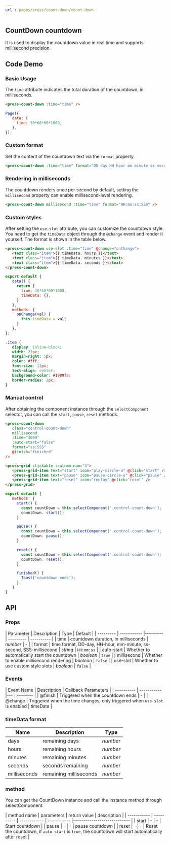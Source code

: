 ```yaml
---
url : pages/press/count-down/count-down
---
```


## CountDown countdown

It is used to display the countdown value in real time and supports millisecond precision.


## Code Demo

### Basic Usage

The `time` attribute indicates the total duration of the countdown, in milliseconds.

```html
<press-count-down :time="time" />
```

```js
Page({
   data: {
     time: 30*60*60*1000,
   },
});
```

### Custom format

Set the content of the countdown text via the `format` property.

```html
<press-count-down :time="time" format="DD day HH hour mm minute ss second" />
```

### Rendering in milliseconds

The countdown renders once per second by default, setting the `millisecond` property can enable millisecond-level rendering.

```html
<press-count-down millisecond :time="time" format="HH:mm:ss:SSS" />
```

### Custom styles

After setting the `use-slot` attribute, you can customize the countdown style. You need to get the `timeData` object through the `@change` event and render it yourself. The format is shown in the table below.

```html
<press-count-down use-slot :time="time" @change="onChange">
   <text class="item">{{ timeData. hours }}</text>
   <text class="item">{{ timeData. minutes }}</text>
   <text class="item">{{ timeData. seconds }}</text>
</press-count-down>
```

```js
export default {
   data() {
     return {
       time: 30*60*60*1000,
       timeData: {},
     }
   },
   methods: {
     onChange(val) {
       this.timeData = val;
     }
   },
};
```

```css
.item {
   display: inline-block;
   width: 22px;
   margin-right: 5px;
   color: #fff;
   font-size: 12px;
   text-align: center;
   background-color: #1989fa;
   border-radius: 2px;
}
```

### Manual control

After obtaining the component instance through the `selectComponent` selector, you can call the `start`, `pause`, `reset` methods.

```html
<press-count-down
   class="control-count-down"
   millisecond
   :time="3000"
   :auto-start="false"
   format="ss:SSS"
   @finish="finished"
/>

<press-grid clickable :column-num="3">
   <press-grid-item text="start" icon="play-circle-o" @click="start" />
   <press-grid-item text="pause" icon="pause-circle-o" @click="pause" />
   <press-grid-item text="reset" icon="replay" @click="reset" />
</press-grid>
```

```js
export default {
   methods: {
     start() {
       const countDown = this.selectComponent('.control-count-down');
       countDown. start();
     },

     pause() {
       const countDown = this.selectComponent('.control-count-down');
       countDown. pause();
     },

     reset() {
       const countDown = this.selectComponent('.control-count-down');
       countDown. reset();
     },

     finished() {
       Toast('countdown ends');
     },
   }
}
```

## API

### Props

| Parameter | Description | Type | Default |
| --------- | ----------- |--------- | --------- | ---------- |
| time | countdown duration, in milliseconds | _number_ | - |
| format | time format, DD-day, HH-hour, mm-minute, ss-second, SSS-millisecond | _string_ | `HH:mm:ss` |
| auto-start | Whether to automatically start the countdown | _boolean_ | `true` |
| millisecond | Whether to enable millisecond rendering | _boolean_ | `false` |
| use-slot | Whether to use custom style slots | _boolean_ | `false` |

### Events

| Event Name | Description | Callback Parameters |
| ---------- | ----------- |--- | -------- |
| @finish | Triggered when the countdown ends | - |
| @change | Triggered when the time changes, only triggered when `use-slot` is enabled | timeData |

### timeData format

| Name         | Description            | Type     |
| ------------ | ---------------------- | -------- |
| days         | remaining days         | _number_ |
| hours        | remaining hours        | _number_ |
| minutes      | remaining minutes      | _number_ |
| seconds      | seconds remaining      | _number_ |
| milliseconds | remaining milliseconds | _number_ |

### method

You can get the CountDown instance and call the instance method through selectComponent.

| method name | parameters | return value | description |
| ----------- | ---------- | ------------ | ----------- |---------------------------- |
| start | - | - | Start countdown |
| pause | - | - | pause countdown |
| reset | - | - | Reset the countdown, if `auto-start` is `true`, the countdown will start automatically after reset |
